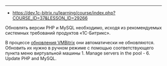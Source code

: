 
---

- https://dev.1c-bitrix.ru/learning/course/index.php?COURSE_ID=37&LESSON_ID=29266

Обновлять версии PHP и MySQL необходимо, исходя из рекомендуемых системных требований продуктов «1С-Битрикс».

В процессе [обновления VMBitrix](https://dev.1c-bitrix.ru/learning/course/index.php?COURSE_ID=37&LESSON_ID=29258) они автоматически не обновляются. Обновить их нужно в ручном режиме с помощью соответствующего пункта меню виртуальной машины 1. Manage servers in the pool - 6. Update PHP and MySQL.